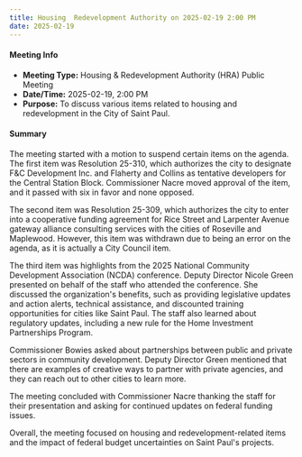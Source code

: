 ```yaml
---
title: Housing  Redevelopment Authority on 2025-02-19 2:00 PM
date: 2025-02-19
---
```

#### Meeting Info
* **Meeting Type:** Housing & Redevelopment Authority (HRA) Public Meeting
* **Date/Time:** 2025-02-19, 2:00 PM
* **Purpose:** To discuss various items related to housing and redevelopment in the City of Saint Paul.

#### Summary

The meeting started with a motion to suspend certain items on the agenda. The first item was Resolution 25-310, which authorizes the city to designate F&C Development Inc. and Flaherty and Collins as tentative developers for the Central Station Block. Commissioner Nacre moved approval of the item, and it passed with six in favor and none opposed.

The second item was Resolution 25-309, which authorizes the city to enter into a cooperative funding agreement for Rice Street and Larpenter Avenue gateway alliance consulting services with the cities of Roseville and Maplewood. However, this item was withdrawn due to being an error on the agenda, as it is actually a City Council item.

The third item was highlights from the 2025 National Community Development Association (NCDA) conference. Deputy Director Nicole Green presented on behalf of the staff who attended the conference. She discussed the organization's benefits, such as providing legislative updates and action alerts, technical assistance, and discounted training opportunities for cities like Saint Paul. The staff also learned about regulatory updates, including a new rule for the Home Investment Partnerships Program.

Commissioner Bowies asked about partnerships between public and private sectors in community development. Deputy Director Green mentioned that there are examples of creative ways to partner with private agencies, and they can reach out to other cities to learn more.

The meeting concluded with Commissioner Nacre thanking the staff for their presentation and asking for continued updates on federal funding issues.

Overall, the meeting focused on housing and redevelopment-related items and the impact of federal budget uncertainties on Saint Paul's projects.

